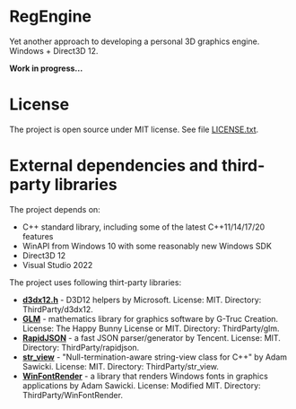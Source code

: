 # RegEngine

Yet another approach to developing a personal 3D graphics engine. Windows + Direct3D 12.

**Work in progress...**

# License

The project is open source under MIT license. See file [LICENSE.txt](LICENSE.txt).

# External dependencies and third-party libraries

The project depends on:

- C++ standard library, including some of the latest C++11/14/17/20 features
- WinAPI from Windows 10 with some reasonably new Windows SDK
- Direct3D 12
- Visual Studio 2022

The project uses following thirt-party libraries:

- **[d3dx12.h](https://github.com/microsoft/DirectX-Headers)** - D3D12 helpers by Microsoft. License: MIT. Directory: ThirdParty/d3dx12.
- **[GLM](https://github.com/g-truc/glm)** - mathematics library for graphics software by G-Truc Creation. License: The Happy Bunny License or MIT. Directory: ThirdParty/glm.
- **[RapidJSON](https://rapidjson.org/)** - a fast JSON parser/generator by Tencent. License: MIT. Directory: ThirdParty/rapidjson.
- **[str_view](https://github.com/sawickiap/str_view)** - "Null-termination-aware string-view class for C++" by Adam Sawicki. License: MIT. Directory: ThirdParty/str_view.
- **[WinFontRender](https://github.com/sawickiap/WinFontRender)** - a library that renders Windows fonts in graphics applications by Adam Sawicki. License: Modified MIT. Directory: ThirdParty/WinFontRender.
